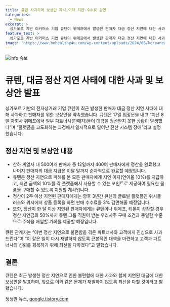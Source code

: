 ```yaml
---
title: 큐텐 사과하며 보상안 제시…이자 지급·수수료 감면
categories:
  - News
excerpt: >
  싱가포르 기반 이커머스 기업 큐텐이 위메프에서 발생한 판매자 대금 정산 지연에 대한 사과와 보상을 발표했다. 8일에 발생한 시스템 장애로 약 500명의 판매자에게 정산이 지연되었으며, 지연된 대금은 이달 말까지 완료될 예정이다. 큐텐은 지연된 판매자들에게 10%의 이자와 포인트 제공을 약속했으며, 3주이상 지연된 판매자에게는 판매 수수료를 3% 감면 및 주식 매입 기회를 제공할 것이라 밝혔다. 큐텐 관계자는 심려를 표명하며 사과하고, 이러한 일이 재발하지 않도록 노력할 것이라고 말했다.
feature_text: >
  싱가포르 기반 이커머스 기업 큐텐이 위메프에서 발생한 판매자 대금 정산 지연에 대한 사과와 보상을 발표했다. 8일에 발생한 시스템 장애로 약 500명의 판매자에게 정산이 지연되었으며, 지연된 대금은 이달 말까지 완료될 예정이다. 큐텐은 지연된 판매자들에게 10%의 이자와 포인트 제공을 약속했으며, 3주이상 지연된 판매자에게는 판매 수수료를 3% 감면 및 주식 매입 기회를 제공할 것이라 밝혔다. 큐텐 관계자는 심려를 표명하며 사과하고, 이러한 일이 재발하지 않도록 노력할 것이라고 말했다.
image: 'https://www.behealthy4u.com/wp-content/uploads/2024/06/koreanews.jpg'
---
```


<p><img src="https://www.behealthy4u.com/wp-content/uploads/2024/06/koreanews.jpg" alt="info 속보" /></p>

<h1>큐텐, 대금 정산 지연 사태에 대한 사과 및 보상안 발표</h1>

<p data-ke-size="size16">싱가포르 기반의 전자상거래 기업 큐텐이 최근 발생한 판매자 대금 정산 지연 사태에 대해 사과하고 판매자를 위한 보상안을 약속했습니다. 큐텐은 17일 입장문을 내고 “지난 8일 자회사 위메프에서 일부 파트너사(판매자)들이 대금을 정산받지 못한 상황이 발생했다”며 “플랫폼을 고도화하는 과정에서 일시적으로 일어난 전산 시스템 장애”라고 설명했습니다.</p>

<h2 data-ke-size="size26">정산 지연 및 보상안 내용</h2>

<ul>
    <li>산하 계열사 내 500여개 판매자 중 12일까지 400여 판매자에게 정산을 완료했고 나머지 판매자의 대금 지급은 이달 말까지 순차적으로 완료할 예정입니다.</li>
    <li>큐텐은 정산 지연으로 피해를 본 모든 판매자에게 지연 이자(연이율 10%)를 지급하고, 지연 금액의 10%를 각 플랫폼에서 사용할 수 있는 포인트로 제공하여 필요한 물품을 구매할 수 있도록 지원할 계획입니다.</li>
    <li>정산이 2주 이상 지연된 판매자에게는 향후 3년간 큐텐의 글로벌 플랫폼인 위시플러스와 위시에서 상품 등록을 하면 판매 수수료를 3% 감면해줄 예정입니다.</li>
    <li>또한, 정산이 한 달 이상 지연된 판매자에게는 큐텐이나 위메프, 티몬이 상장할 경우 정산 지연금의 50%까지 큐텐 그룹 직원이 받는 우리사주 구매 조건과 동일한 수준으로 주식을 매입할 기회를 제공할 예정입니다.</li>
</ul>

<p data-ke-size="size16">큐텐 관계자는 “이번 정산 지연으로 불편함을 겪은 파트너사와 고객에게 진심으로 사과드린다”며 “이 같은 일이 다시 재발하지 않도록 근본적인 대책을 마련하고 고객과 파트너사의 신뢰를 회복하기 위해 최선을 다하겠다”고 말했습니다.</p>

<h2 data-ke-size="size26">결론</h2>

<p data-ke-size="size16">큐텐은 최근 발생한 정산 지연으로 인한 불편함에 대한 사과와 함께 지연된 대금에 대한 보상안을 발표하며, 앞으로 이와 같은 문제가 재발하지 않도록 최선을 다할 것이라고 밝혔습니다.</p>
생생한 뉴스, <a href="https://qoogle.tistory.com" rel="dofollow">qoogle.tistory.com</a>


